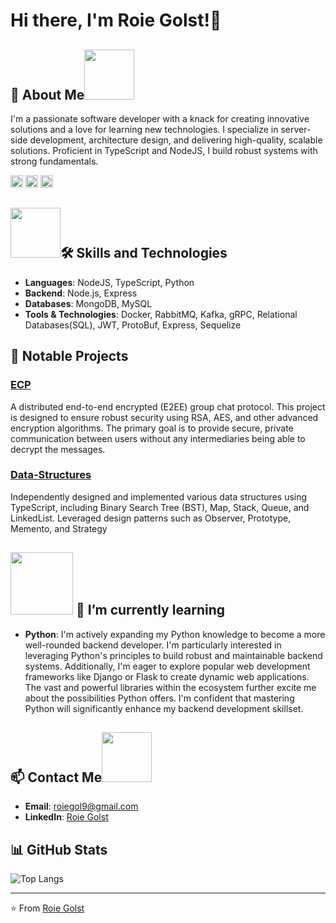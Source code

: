 # Hi there, I'm Roie Golst!👋
## 🌟 About Me<img height="80" src="https://github.com/roieGolst/roieGolst/assets/102251357/d3d9e406-7a62-4735-8104-ce3f9b3ae7fb"> 

I'm a passionate software developer with a knack for creating innovative solutions and a love for learning new technologies. I specialize in server-side development, architecture design, and delivering high-quality, scalable solutions. Proficient in TypeScript and NodeJS, I build robust systems with strong fundamentals.

<code><img height="20" alt="javascript" src="https://github.com/roieGolst/roieGolst/assets/102251357/d5deb019-ddeb-4207-b4c4-a63c5db93019"></code>
<code><img height="20" alt="typescript" src="https://github.com/roieGolst/roieGolst/assets/102251357/441c78c3-a091-4d64-bed8-16eba8f8beed"></code>
<code><img height="20" alt="nodejs" src="https://github.com/roieGolst/roieGolst/assets/102251357/ab1eeb36-3a7d-40b1-a4d6-5e0f045d9b25"></code>



## <img height="80" src="https://github.com/roieGolst/roieGolst/assets/102251357/20a95510-0afb-461d-831f-3c339f67097e">🛠️ Skills and Technologies

- **Languages**: NodeJS, TypeScript, Python
- **Backend**: Node.js, Express
- **Databases**: MongoDB, MySQL
- **Tools & Technologies**: Docker, RabbitMQ, Kafka, gRPC, Relational Databases(SQL), JWT, ProtoBuf, Express, Sequelize

## 📂 Notable Projects

### [ECP](https://github.com/roieGolst/Encrypted-chat)
A distributed end-to-end encrypted (E2EE) group chat protocol. This project is designed to ensure robust security using RSA, AES, and other advanced encryption algorithms. The primary goal is to provide secure, private communication between users without any intermediaries being able to decrypt the messages.

### [Data-Structures](https://github.com/roieGolst/Data-Structures)
Independently designed and implemented various data structures using TypeScript, including Binary Search Tree (BST), Map, Stack, Queue, and LinkedList. Leveraged design patterns such as Observer, Prototype, Memento, and Strategy


## <img height="100" src="https://github.com/roieGolst/roieGolst/assets/102251357/d3c1f784-b6e6-4a95-8c65-6ae7da9503d9"> 🌱 I’m currently learning
- **Python**: I'm actively expanding my Python knowledge to become a more well-rounded backend developer.  I'm particularly interested in leveraging Python's principles to build robust and maintainable backend systems. Additionally, I'm eager to explore popular web development frameworks like Django or Flask to create dynamic web applications. The vast and powerful libraries within the ecosystem further excite me about the possibilities Python offers.  I'm confident that mastering Python will significantly enhance my backend development skillset.


## 📫 Contact Me<img height="80" src="https://github.com/roieGolst/roieGolst/assets/102251357/756b58a7-23b1-4587-b957-f2f75d5767ab">

- **Email**: roiegol9@gmail.com
- **LinkedIn**: [Roie Golst](https://www.linkedin.com/in/roie-golst/)

## 📊 GitHub Stats

![Top Langs](https://github-readme-stats.vercel.app/api/top-langs/?username=roieGolst&layout=compact)

---

⭐️ From [Roie Golst](https://github.com/roieGolst)
